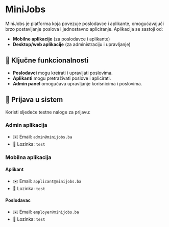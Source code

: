 # MiniJobs

MiniJobs je platforma koja povezuje poslodavce i aplikante, omogućavajući brzo postavljanje poslova i jednostavno apliciranje. Aplikacija se sastoji od:
- **Mobilne aplikacije** (za poslodavce i aplikante)
- **Desktop/web aplikacije** (za administraciju i upravljanje)

## 🚀 Ključne funkcionalnosti
- **Poslodavci** mogu kreirati i upravljati poslovima.
- **Aplikanti** mogu pretraživati poslove i aplicirati.
- **Admin panel** omogućava upravljanje korisnicima i poslovima.

## 📲 Prijava u sistem
Koristi sljedeće testne naloge za prijavu:

### **Admin aplikacija**
- ✉️ Email: `admin@minijobs.ba`
- 🔑 Lozinka: `test`

### **Mobilna aplikacija**
#### **Aplikant**
- ✉️ Email: `applicant@minijobs.ba`
- 🔑 Lozinka: `test`

#### **Poslodavac**
- ✉️ Email: `employer@minijobs.ba`
- 🔑 Lozinka: `test`
